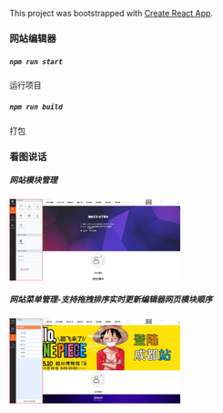This project was bootstrapped with [Create React App](https://github.com/facebook/create-react-app).

### 网站编辑器

##### `npm run start`

运行项目

##### `npm run build  `

打包



### 看图说话


##### 网站模块管理

<img style="width:300px;" src="https://github.com/tonyjiafan/react-website-editer/blob/master/view_img/module.jpg?raw=true"/>


##### 网站菜单管理-支持拖拽排序实时更新编辑器网页模块顺序

<img style="width:300px;" src="https://github.com/tonyjiafan/react-website-editer/blob/master/view_img/menus.jpg?raw=true"/>


